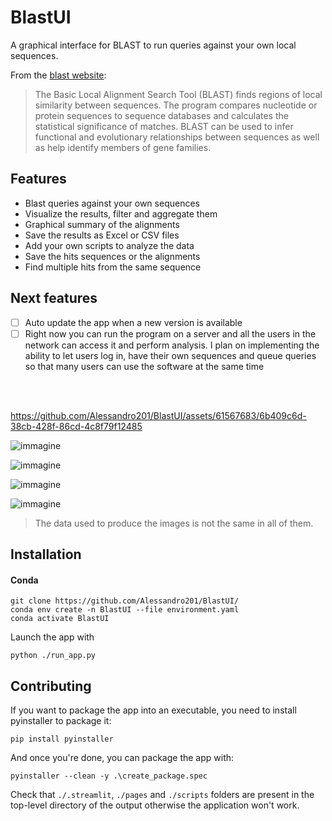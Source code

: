 # BlastUI

A graphical interface for BLAST to run queries against your own local sequences.

From the [blast website](https://blast.ncbi.nlm.nih.gov/Blast.cgi):
> The Basic Local Alignment Search Tool (BLAST) finds regions of local similarity between sequences.
> The program compares nucleotide or protein sequences to sequence databases and calculates the
> statistical significance of matches. BLAST can be used to infer functional and evolutionary relationships
> between sequences as well as help identify members of gene families.

## Features

- Blast queries against your own sequences
- Visualize the results, filter and aggregate them
- Graphical summary of the alignments
- Save the results as Excel or CSV files
- Add your own scripts to analyze the data
- Save the hits sequences or the alignments
- Find multiple hits from the same sequence

## Next features

- [ ] Auto update the app when a new version is available
- [ ] Right now you can run the program on a server and all the users in the network can access it and perform analysis. I plan on implementing the ability to let users log in, have their own sequences and queue queries so that many users can use the software at the same time

<br>
<br>



https://github.com/Alessandro201/BlastUI/assets/61567683/6b409c6d-38cb-428f-86cd-4c8f79f12485



![immagine](https://user-images.githubusercontent.com/61567683/227249073-3cb94f8e-e045-40be-8ff9-91de799537bb.png)

![immagine](https://user-images.githubusercontent.com/61567683/227252687-d1fb102a-72c4-47b4-91eb-17f617ef9a5e.png)

![immagine](https://user-images.githubusercontent.com/61567683/227253947-c1a8f3ec-d255-406b-848f-33985cc26c14.png)

![immagine](https://user-images.githubusercontent.com/61567683/227254938-732ed1ac-27a5-4f04-a49e-186d47fb180c.png)

> The data used to produce the images is not the same in all of them.

## Installation

#### Conda

```
git clone https://github.com/Alessandro201/BlastUI/
conda env create -n BlastUI --file environment.yaml
conda activate BlastUI
```

Launch the app with
```
python ./run_app.py
```

## Contributing 

If you want to package the app into an executable, you need to install pyinstaller to package it:

```
pip install pyinstaller
```

And once you're done, you can package the app with:

```
pyinstaller --clean -y .\create_package.spec 
```

Check that `./.streamlit`, `./pages` and `./scripts` folders are present in the top-level directory of the output
otherwise the application won't work.
